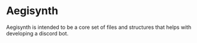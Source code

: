 # Aegisynth

Aegisynth is intended to be a core set of files and structures that helps with developing a discord bot.